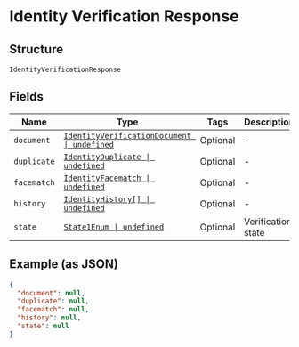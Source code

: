 
# Identity Verification Response

## Structure

`IdentityVerificationResponse`

## Fields

| Name | Type | Tags | Description |
|  --- | --- | --- | --- |
| `document` | [`IdentityVerificationDocument \| undefined`](../../doc/models/identity-verification-document.md) | Optional | - |
| `duplicate` | [`IdentityDuplicate \| undefined`](../../doc/models/identity-duplicate.md) | Optional | - |
| `facematch` | [`IdentityFacematch \| undefined`](../../doc/models/identity-facematch.md) | Optional | - |
| `history` | [`IdentityHistory[] \| undefined`](../../doc/models/identity-history.md) | Optional | - |
| `state` | [`State1Enum \| undefined`](../../doc/models/state-1-enum.md) | Optional | Verification state |

## Example (as JSON)

```json
{
  "document": null,
  "duplicate": null,
  "facematch": null,
  "history": null,
  "state": null
}
```

